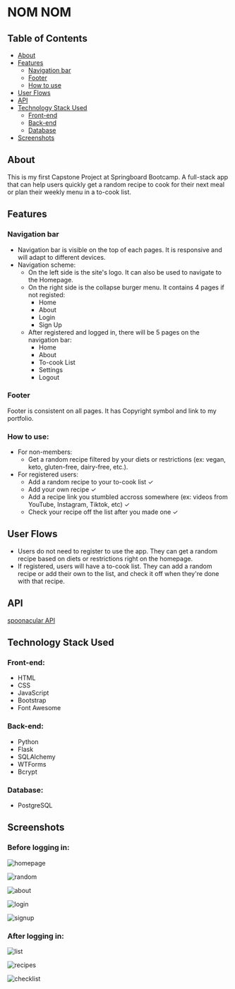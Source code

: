 # NOM NOM

## Table of Contents
- [About](#about)
- [Features](#features)
  - [Navigation bar](#navigation-bar)
  - [Footer](#footer)
  - [How to use](#how-to-use)
- [User Flows](#user-flows)
- [API](#api)
- [Technology Stack Used](#technology-stack-used)
  - [Front-end](#front-end)
  - [Back-end](#back-end)
  - [Database](#database)
- [Screenshots](#screenshots)

## About
This is my first Capstone Project at Springboard Bootcamp. A full-stack app that can help users quickly get a random recipe to cook for their next meal or plan their weekly menu in a to-cook list.

## Features
### Navigation bar
- Navigation bar is visible on the top of each pages. It is responsive and will adapt to different devices.
- Navigation scheme:
  - On the left side is the site's logo. It can also be used to navigate to the Homepage.
  - On the right side is the collapse burger menu. It contains 4 pages if not registed:
    - Home
    - About
    - Login
    - Sign Up
  - After registered and logged in, there will be 5 pages on the navigation bar:
    - Home
    - About
    - To-cook List
    - Settings
    - Logout 

### Footer
Footer is consistent on all pages. It has Copyright symbol and link to my portfolio.

### How to use:
- For non-members:
  - Get a random recipe filtered by your diets or restrictions (ex: vegan, keto, gluten-free, dairy-free, etc.).
- For registered users:
  - Add a random recipe to your to-cook list ✓
  - Add your own recipe ✓
  - Add a recipe link you stumbled accross somewhere (ex: videos from YouTube, Instagram, Tiktok, etc) ✓
  - Check your recipe off the list after you made one ✓

## User Flows
- Users do not need to register to use the app. They can get a random recipe based on diets or restrictions right on the homepage.
- If registered, users will have a to-cook list. They can add a random recipe or add their own to the list, and check it off when they're done with that recipe.

## API
[spoonacular API](https://spoonacular.com/food-api/docs)

## Technology Stack Used
### Front-end:
- HTML
- CSS
- JavaScript
- Bootstrap
- Font Awesome
### Back-end:
- Python
- Flask
- SQLAlchemy
- WTForms
- Bcrypt
### Database:
- PostgreSQL

## Screenshots
### Before logging in:
![homepage](static/images/home.png)

![random](static/images/random.png)


![about](static/images/about.png)

![login](static/images/login.png)

![signup](static/images/signup.png)

### After logging in:
![list](static/images/list.png)

![recipes](static/images/recipes.png)

![checklist](static/images/checklist.png)